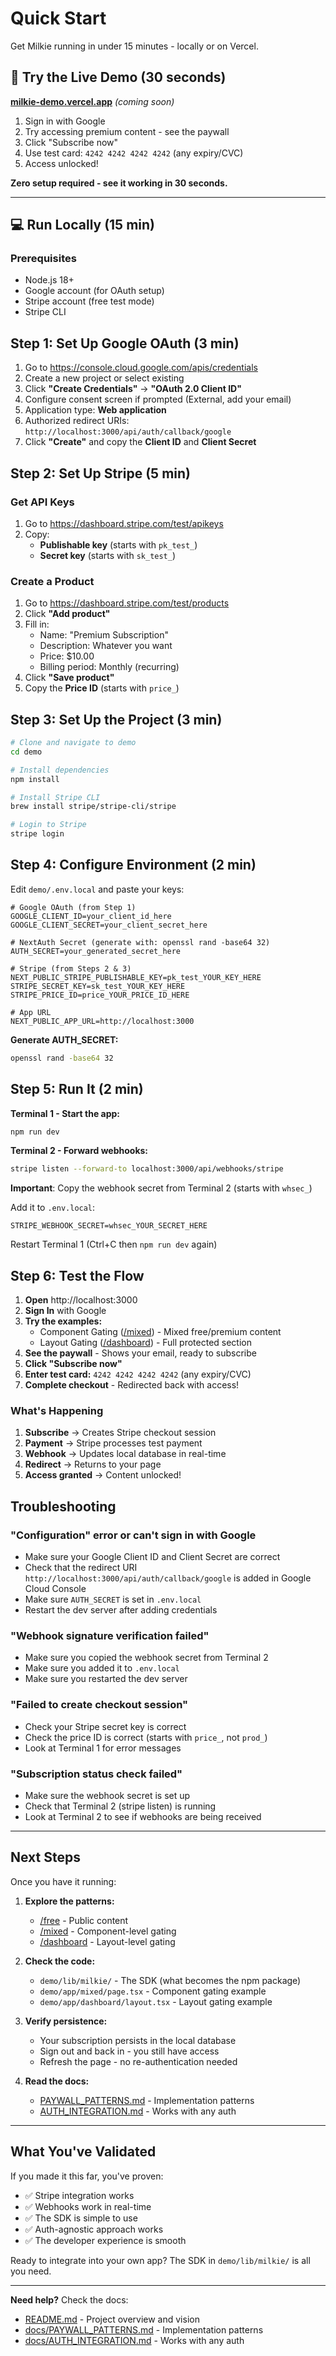 # Quick Start

Get Milkie running in under 15 minutes - locally or on Vercel.

## 🚀 Try the Live Demo (30 seconds)

**[milkie-demo.vercel.app](https://milkie-demo.vercel.app)** *(coming soon)*

1. Sign in with Google
2. Try accessing premium content - see the paywall
3. Click "Subscribe now"
4. Use test card: `4242 4242 4242 4242` (any expiry/CVC)
5. Access unlocked!

**Zero setup required - see it working in 30 seconds.**

---

## 💻 Run Locally (15 min)

### Prerequisites
- Node.js 18+
- Google account (for OAuth setup)
- Stripe account (free test mode)
- Stripe CLI

## Step 1: Set Up Google OAuth (3 min)

1. Go to https://console.cloud.google.com/apis/credentials
2. Create a new project or select existing
3. Click **"Create Credentials"** → **"OAuth 2.0 Client ID"**
4. Configure consent screen if prompted (External, add your email)
5. Application type: **Web application**
6. Authorized redirect URIs: `http://localhost:3000/api/auth/callback/google`
7. Click **"Create"** and copy the **Client ID** and **Client Secret**

## Step 2: Set Up Stripe (5 min)

### Get API Keys

1. Go to https://dashboard.stripe.com/test/apikeys
2. Copy:
   - **Publishable key** (starts with `pk_test_`)
   - **Secret key** (starts with `sk_test_`)

### Create a Product

1. Go to https://dashboard.stripe.com/test/products
2. Click **"Add product"**
3. Fill in:
   - Name: "Premium Subscription"
   - Description: Whatever you want
   - Price: $10.00
   - Billing period: Monthly (recurring)
4. Click **"Save product"**
5. Copy the **Price ID** (starts with `price_`)

## Step 3: Set Up the Project (3 min)

```bash
# Clone and navigate to demo
cd demo

# Install dependencies
npm install

# Install Stripe CLI
brew install stripe/stripe-cli/stripe

# Login to Stripe
stripe login
```

## Step 4: Configure Environment (2 min)

Edit `demo/.env.local` and paste your keys:

```env
# Google OAuth (from Step 1)
GOOGLE_CLIENT_ID=your_client_id_here
GOOGLE_CLIENT_SECRET=your_client_secret_here

# NextAuth Secret (generate with: openssl rand -base64 32)
AUTH_SECRET=your_generated_secret_here

# Stripe (from Steps 2 & 3)
NEXT_PUBLIC_STRIPE_PUBLISHABLE_KEY=pk_test_YOUR_KEY_HERE
STRIPE_SECRET_KEY=sk_test_YOUR_KEY_HERE
STRIPE_PRICE_ID=price_YOUR_PRICE_ID_HERE

# App URL
NEXT_PUBLIC_APP_URL=http://localhost:3000
```

**Generate AUTH_SECRET:**
```bash
openssl rand -base64 32
```

## Step 5: Run It (2 min)

**Terminal 1 - Start the app:**
```bash
npm run dev
```

**Terminal 2 - Forward webhooks:**
```bash
stripe listen --forward-to localhost:3000/api/webhooks/stripe
```

**Important**: Copy the webhook secret from Terminal 2 (starts with `whsec_`)

Add it to `.env.local`:
```env
STRIPE_WEBHOOK_SECRET=whsec_YOUR_SECRET_HERE
```

Restart Terminal 1 (Ctrl+C then `npm run dev` again)

## Step 6: Test the Flow

1. **Open** http://localhost:3000
2. **Sign In** with Google
3. **Try the examples:**
   - Component Gating ([/mixed](http://localhost:3000/mixed)) - Mixed free/premium content
   - Layout Gating ([/dashboard](http://localhost:3000/dashboard)) - Full protected section
4. **See the paywall** - Shows your email, ready to subscribe
5. **Click "Subscribe now"**
6. **Enter test card:** `4242 4242 4242 4242` (any expiry/CVC)
7. **Complete checkout** - Redirected back with access!

### What's Happening

1. **Subscribe** → Creates Stripe checkout session
2. **Payment** → Stripe processes test payment
3. **Webhook** → Updates local database in real-time
4. **Redirect** → Returns to your page
5. **Access granted** → Content unlocked!

## Troubleshooting

### "Configuration" error or can't sign in with Google
- Make sure your Google Client ID and Client Secret are correct
- Check that the redirect URI `http://localhost:3000/api/auth/callback/google` is added in Google Cloud Console
- Make sure `AUTH_SECRET` is set in `.env.local`
- Restart the dev server after adding credentials

### "Webhook signature verification failed"
- Make sure you copied the webhook secret from Terminal 2
- Make sure you added it to `.env.local`
- Make sure you restarted the dev server

### "Failed to create checkout session"
- Check your Stripe secret key is correct
- Check the price ID is correct (starts with `price_`, not `prod_`)
- Look at Terminal 1 for error messages

### "Subscription status check failed"
- Make sure the webhook secret is set up
- Check that Terminal 2 (stripe listen) is running
- Look at Terminal 2 to see if webhooks are being received

---

## Next Steps

Once you have it running:

1. **Explore the patterns:**
   - [/free](http://localhost:3000/free) - Public content
   - [/mixed](http://localhost:3000/mixed) - Component-level gating
   - [/dashboard](http://localhost:3000/dashboard) - Layout-level gating

2. **Check the code:**
   - `demo/lib/milkie/` - The SDK (what becomes the npm package)
   - `demo/app/mixed/page.tsx` - Component gating example
   - `demo/app/dashboard/layout.tsx` - Layout gating example

3. **Verify persistence:**
   - Your subscription persists in the local database
   - Sign out and back in - you still have access
   - Refresh the page - no re-authentication needed

4. **Read the docs:**
   - [PAYWALL_PATTERNS.md](docs/PAYWALL_PATTERNS.md) - Implementation patterns
   - [AUTH_INTEGRATION.md](docs/AUTH_INTEGRATION.md) - Works with any auth

---

## What You've Validated

If you made it this far, you've proven:
- ✅ Stripe integration works
- ✅ Webhooks work in real-time
- ✅ The SDK is simple to use
- ✅ Auth-agnostic approach works
- ✅ The developer experience is smooth

Ready to integrate into your own app? The SDK in `demo/lib/milkie/` is all you need.

---

**Need help?** Check the docs:
- [README.md](README.md) - Project overview and vision
- [docs/PAYWALL_PATTERNS.md](docs/PAYWALL_PATTERNS.md) - Implementation patterns
- [docs/AUTH_INTEGRATION.md](docs/AUTH_INTEGRATION.md) - Works with any auth
